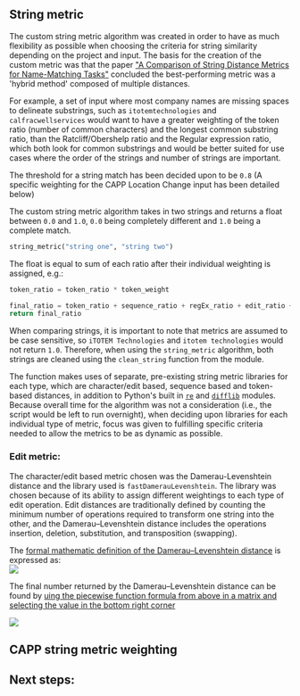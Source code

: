 ## String metric

The custom string metric algorithm was created in order to have as much flexibility as possible when choosing the criteria for string similarity depending on the project and input. The basis for the creation of the custom metric was that the paper ["A Comparison of String Distance Metrics for Name-Matching Tasks"](https://www.cs.cmu.edu/~wcohen/postscript/ijcai-ws-2003.pdf) concluded the best-performing metric was a 'hybrid method' composed of multiple distances.

For example, a set of input where most company names are missing spaces to delineate substrings, such as ``itotemtechnologies`` and ``calfracwellservices`` would want to have a greater weighting of the token ratio (number of common characters) and the longest common substring ratio, than the Ratcliff/Obershelp ratio and the Regular expression ratio, which both look for common substrings and would be better suited for use cases where the order of the strings and number of strings are important. 

The threshold for a string match has been decided upon to be ``0.8`` (A specific weighting for the CAPP Location Change input has been detailed below)

The custom string metric algorithm takes in two strings and returns a float between ``0.0`` and ``1.0``, ``0.0`` being completely different and ``1.0`` being a complete match. 
```python
string_metric("string one", "string two") 
```

The float is equal to sum of each ratio after their individual weighting is assigned, e.g.:
```python
token_ratio = token_ratio * token_weight
```

```python
final_ratio = token_ratio + sequence_ratio + regEx_ratio + edit_ratio + substring_ratio + ratcliff_obershelp_ratio  
return final_ratio  
```

When comparing strings, it is important to note that metrics are assumed to be case sensitive, so ```iTOTEM Technologies``` and ```itotem technologies``` would not return ```1.0```. Therefore, when using the ```string_metric``` algorithm, both strings are cleaned using the ```clean_string``` function from the module.  

The function makes uses of separate, pre-existing string metric libraries for each type, which are character/edit based, sequence based and token-based distances, in addition to Python's built in [```re```](https://docs.python.org/3/library/re.html) and [```difflib```](https://docs.python.org/3/library/difflib.html) modules. Because overall time for the algorithm was not a consideration (i.e., the script would be left to run overnight), when deciding upon libraries for each individual type of metric, focus was given to fulfilling specific criteria needed to allow the metrics to be as dynamic as possible.  

### Edit metric:

The character/edit based metric chosen was the Damerau-Levenshtein distance and the library used is ```fastDamerauLevenshtein```. The library was chosen because of its ability to assign different weightings to each type of edit operation. Edit distances are traditionally defined by counting the minimum number of operations required to transform one string into the other, and the Damerau–Levenshtein distance includes the operations insertion, deletion, substitution, and transposition (swapping).  

The [formal mathematic definition of the Damerau–Levenshtein distance](https://en.wikipedia.org/wiki/Damerau%E2%80%93Levenshtein_distance#Definition) is expressed as:  
![](https://wikimedia.org/api/rest_v1/media/math/render/svg/d50fab8cc0233e2b1b5b420f72cb23fdf1d56c59)

The final number returned by the Damerau–Levenshtein distance can be found by [uing the piecewise function formula from above in a matrix](https://medium.com/@ethannam/understanding-the-levenshtein-distance-equation-for-beginners-c4285a5604f0)[ and selecting the value in the bottom right corner](https://www.lemoda.net/text-fuzzy/damerau-levenshtein/index.html)

![](https://www.lemoda.net/text-fuzzy/damerau-levenshtein/damlev-infin.png)

## CAPP string metric weighting

## Next steps:
